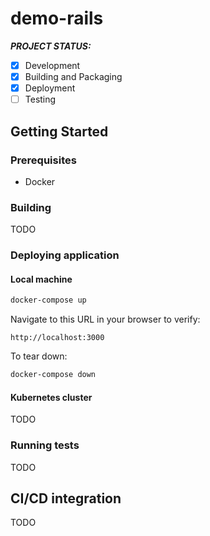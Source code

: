# demo-rails

***PROJECT STATUS:***


- [x] Development
- [x] Building and Packaging
- [x] Deployment
- [ ] Testing

## Getting Started

### Prerequisites

* Docker

### Building

TODO

### Deploying application

#### Local machine

```sh
docker-compose up
```

Navigate to this URL in your browser to verify:
```console
http://localhost:3000
```

To tear down:

```sh
docker-compose down
```

#### Kubernetes cluster

TODO

### Running tests

TODO

## CI/CD integration

TODO


